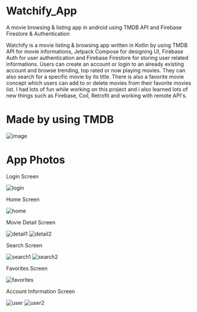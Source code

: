 # Watchify_App
A movie browsing &amp; listing app in android using TMDB API and Firebase Firestore &amp; Authentication

Watchify is a movie listing & browsing app written in Kotlin by using TMDB API for movie informations, Jetpack Compose for designing UI, Firebase Auth for user authentication and Firebase Firestore for storing user related informations. Users can create an account or login to an already existing account and browse trending, top rated or now playing movies. They can also search for a specific movie by its title. There is also a favorite movie concept which users can add to or delete movies from their favorite movies list. I had lots of fun while working on this project and i also learned lots of new things such as Firebase, Coil, Retrofit and working with remote API's.

# Made by using TMDB

![image](https://github.com/SevdetNeng/Watchify_App/assets/63150729/bfe16184-4746-49c3-bb17-ad42a8011faf)

# App Photos

Login Screen

![login](https://github.com/SevdetNeng/Watchify_App/assets/63150729/e53f8bb8-6865-4ee6-b84d-a7beca60a788)

Home Screen

![home](https://github.com/SevdetNeng/Watchify_App/assets/63150729/5c7349ea-8fc3-4eb9-8326-18ad271abb2d)

Movie Detail Screen

![detail1](https://github.com/SevdetNeng/Watchify_App/assets/63150729/60e3c954-fcbd-4571-b76b-4d8c5fc7baaa)
![detail2](https://github.com/SevdetNeng/Watchify_App/assets/63150729/0d8de72a-c34c-449d-9417-9bc33c065145)

Search Screen

![search1](https://github.com/SevdetNeng/Watchify_App/assets/63150729/7e61c820-ce69-4d91-a191-e9f8c7b5a6f5)
![search2](https://github.com/SevdetNeng/Watchify_App/assets/63150729/4af4ff40-ebda-493a-ac0a-abd8017e2f70)

Favorites Screen

![favorites](https://github.com/SevdetNeng/Watchify_App/assets/63150729/503d3ed9-6e27-41bc-80d3-eef05483e302)

Account Information Screen

![user](https://github.com/SevdetNeng/Watchify_App/assets/63150729/0e2f5318-d992-43e3-b930-ad113eaf7241)
![user2](https://github.com/SevdetNeng/Watchify_App/assets/63150729/0ba7528e-0762-4597-89a0-d52b274b02ed)





